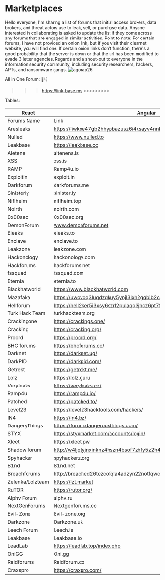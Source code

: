 # Marketplaces
Hello everyone, I'm sharing a list of forums that initial access brokers, data brokers, and threat actors use to leak, sell, or purchase data.
Anyone interested in collaborating is asked to update the list if they come across any forums that are engaged in similar activities.
Point to note: For certain forums, I have not provided an onion link, but if you visit their clearnet website, you will find one. 
If certain onion links don't function, there's a good probability that the server is down or that the url has been modified to evade 3 letter agencies.
Regards and a shout-out to everyone in the information security community, including security researchers, hackers, APTs, and ransomware gangs. 
![agorap26](https://github.com/intelshare/Marketplaces/assets/139314161/83a588c3-1d0c-4261-8064-489bf90390a2)

All in One Forum: 🤫👇
 >>> https://link-base.ms <<<<<<<<<


Tables:

|React|Angular|Node|
|---|---|---|
|Forums Name |Link | 
Aresleaks |  https://liwkxe47gb2hhypbazusz6i4xsayv4nnkqceum2b25iyqbpacfhjlrqd.onion
Nulled | https://www.nulled.to 
Leakbase |https://leakbase.cc
Aletene |altenens.is
XSS |xss.is
RAMP |Ramp4u.io
Exploitin |exploit.in
Darkforum |darkforums.me
Sinisterly |sinister.ly 
Niflheim |niflheim.top 
Noirth |noirth.com 
0x00sec |0x00sec.org
DemonForum |www.demonforums.net
Eleaks |eleaks.to
Enclave |enclave.to
Leakzone |leakzone.com
Hackonology |hackonology.com
Hackforums |hackforums.net
fssquad |fssquad.com
Eternia |eternia.to
Blackhatworld |https://www.blackhatworld.com
Mazafaka |https://uwovoq3luqdzqkuy5ynjl3lxh2gqbib2ceb77kcbr47ww4oyqyiahuid.onion
Hellforum |https://hell2ker5i3xsy6szrl2pulaqo3jhcz6pt7ffdxtuqjqiycvmlkcddqd.onion/
Turk Hack Team |turkhackteam.org
Crackingone |https://crackings.one/
Cracking | https://cracking.org/
Procrd | https://procrd.org/
BHC forums |https://bhcforums.cc/
Darknet |https://darknet.ug/
DarkPID |https://darkpid.com/
Getrekt | https://getrekt.me/
Lolz |https://lolz.guru
Veryleaks |https://veryleaks.cz/
Ramp4u |https://ramp4u.io/
Patched |https://patched.to/
Level23 | https://level23hacktools.com/hackers/
IN4 |https://in4.bz/
DangeryThings |https://forum.dangerousthings.com/
STYX | https://styxmarket.com/accounts/login/
Xleet |https://xleet.pw
Shadow forum |http://w4ljqtyjnxinknz4hszn4bsof7zhfy5z2h4srfss4vvkoikiwz36o3id.onion/
Spyhacker |spyhackerz.org
B1nd |B1nd.net
Breachforums |http://breached26tezcofqla4adzyn22notfqwcac7gpbrleg4usehljwkgqd.onion/
Zelenka/Lolzteam |https://lzt.market
RuTOR |https://rutor.org/
Alphv Forum |alphv.ru
NextGenForums |Nextgenforums.cc
Evil-Zone |Evil-zone.org
Darkzone |Darkzone.uk
Leech Forum |Leech.is
Leakbase |Leakbase.io
LeadLab |https://leadlab.top/index.php
OniGG |Oni.gg
Raidforums|Raidforum.co
Craxspro |https://craxpro.com/


